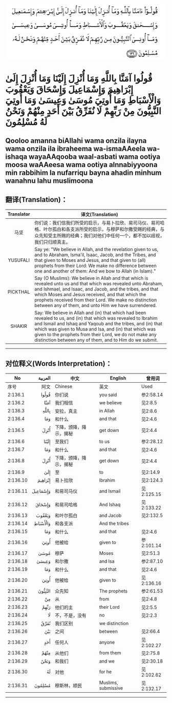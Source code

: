 ![002:136](images/002_136.gif)

#  قُولُوا آمَنَّا بِاللَّهِ وَمَا أُنْزِلَ إِلَيْنَا وَمَا أُنْزِلَ إِلَىٰ إِبْرَاهِيمَ وَإِسْمَاعِيلَ وَإِسْحَاقَ وَيَعْقُوبَ وَالْأَسْبَاطِ وَمَا أُوتِيَ مُوسَىٰ وَعِيسَىٰ وَمَا أُوتِيَ النَّبِيُّونَ مِنْ رَبِّهِمْ لَا نُفَرِّقُ بَيْنَ أَحَدٍ مِنْهُمْ وَنَحْنُ لَهُ مُسْلِمُونَ 

## Qooloo amanna biAllahi wama onzila ilayna wama onzila ila ibraheema wa-ismaAAeela wa-ishaqa wayaAAqooba waal-asbati wama ootiya moosa waAAeesa wama ootiya alnnabiyyoona min rabbihim la nufarriqu bayna ahadin minhum wanahnu lahu muslimoona

## 翻译(Translation)：

| Translator | 译文(Translation)                                            |
|:----------:| ------------------------------------------------------------ |
| 马坚       | 你们说：我们信我们所受的启示，与易卜拉欣、易司马仪、易司哈格、叶尔孤白和各支派所受的启示，与穆萨和尔撒受赐的经典，与众先知受主所赐的经典；我们对他们中任何一个，都不加以歧视，我们只归顺真主。 |
| YUSUFALI   | Say ye: "We believe in Allah, and the revelation given to us, and to Abraham, Isma'il, Isaac, Jacob, and the Tribes, and that given to Moses and Jesus, and that given to (all) prophets from their Lord: We make no difference between one and another of them: And we bow to Allah (in Islam)." |
| PICKTHAL   | Say (O Muslims): We believe in Allah and that which is revealed unto us and that which was revealed unto Abraham, and Ishmael, and Isaac, and Jacob, and the tribes, and that which Moses and Jesus received, and that which the prophets received from their Lord. We make no distinction between any of them, and unto Him we have surrendered. |
| SHAKIR     | Say: We believe in Allah and (in) that which had been revealed to us, and (in) that which was revealed to Ibrahim and Ismail and Ishaq and Yaqoub and the tribes, and (in) that which was given to Musa and Isa, and (in) that which was given to the prophets from their Lord, we do not make any distinction between any of them, and to Him do we submit. |

---

## 对位释义(Words Interpretation)：

| No       |  العربية | 中文                   | English             | 曾用词     |
| -------- | -------: | ---------------------- | ------------------- | ---------- |
| 序号     |     阿文 | Chinese                | 英文                | Used       |
| 2:136.1  |    قُولُوا | 你们说                 | you said            | 参2:58.14  |
| 2:136.2  |     آمَنَّا | 我们相信               | we believe          | 见2:8.5    |
| 2:136.3  |    بِاللَّهِ | 安拉，真主             | in Allah            | 见2:8.6    |
| 2:136.4  |      وَمَا | 和什么                 | and that            | 见2:4.6    |
| 2:136.5  |     أُنْزِلَ | 下降，颁降，降示，揭秘 | get down            | 见2:4.4    |
| 2:136.6  |    إِلَيْنَا | 至我们                 | to us               | 参2:28.12  |
| 2:136.7  |      وَمَا | 和什么                 | and that            | 见2:4.6    |
| 2:136.8  |     أُنْزِلَ | 下降，颁降，降示，揭秘 | get down            | 见2:4.4    |
| 2:136.9  |      إِلَىٰ | 至                     | to                  | 见2:14.9   |
| 2:136.10 |  إِبْرَاهِيمَ | 易卜拉欣               | Ibrahim             | 见2:124.3  |
| 2:136.11 | وَإِسْمَاعِيلَ | 和易司马仪             | and Ismail          | 见2:125.15 |
| 2:136.12 |   وَإِسْحَاقَ | 和易司哈格             | And Ishaq           | 见2:133.22 |
| 2:136.13 |   وَيَعْقُوبَ | 和叶尔孤白             | and Jacob           | 见2:132.5  |
| 2:136.14 | وَالْأَسْبَاطِ | 和各支派               | And the tribes      |            |
| 2:136.15 |      وَمَا | 和什么                 | and that            | 见2:4.6    |
| 2:136.16 |     أُوتِيَ | 他被给                 | given to            | 参2:101.14 |
| 2:136.17 |     مُوسَىٰ | 穆萨                   | Moses               | 见2:51.3   |
| 2:136.18 |    وَعِيسَىٰ | 和尔撒                 | and Isa             | 参2:87.10  |
| 2:136.19 |      وَمَا | 和什么                 | and that            | 见2:4.6    |
| 2:136.20 |     أُوتِيَ | 他被给                 | given to            | 见2:136.16 |
| 2:136.21 |  النَّبِيُّونَ | 众先知                 | The prophets        | 参2:61.53  |
| 2:136.22 |       مِنْ | 从                     | from                | 见2:4.8    |
| 2:136.23 |     رَبِّهِمْ | 他们的主               | their Lord          | 见2:5.5    |
| 2:136.24 |       لَا | 不，不是，没有         | no                  | 见2:2.3    |
| 2:136.25 |     نُفَرِّقُ | 我们区别               | we distinction      |            |
| 2:136.26 |      بَيْنَ | 之间                   | between             | 见2:66.4   |
| 2:136.27 |      أَحَدٍ | 任何人                 | anyone              | 见2:102.27 |
| 2:136.28 |     مِنْهُمْ | 从他们                 | from them           | 见2:75.8   |
| 2:136.29 |     وَنَحْنُ | 和我们                 | and we              | 见2:30.18  |
| 2:136.30 |       لَهُ | 对他                   | for he              | 见2:102.62 |
| 2:136.31 |   مُسْلِمُونَ | 穆斯林，顺民           | Muslims, submissive | 见2:132.17 |

---
